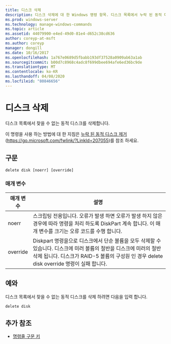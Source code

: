```yaml
---
title: 디스크 삭제
description: 디스크 삭제에 대 한 Windows 명령 항목. 디스크 목록에서 누락 된 동적 디스크를 삭제 합니다.
ms.prod: windows-server
ms.technology: manage-windows-commands
ms.topic: article
ms.assetid: 44079900-e4ed-49d0-81e4-d652c38cd636
author: coreyp-at-msft
ms.author: coreyp
manager: dongill
ms.date: 10/16/2017
ms.openlocfilehash: 1a767e0689d5fbabb193df37528a0909ab63a1ab
ms.sourcegitcommit: b00d7c8968c4adc8f699dbee694afe6ed36bc9de
ms.translationtype: MT
ms.contentlocale: ko-KR
ms.lasthandoff: 04/08/2020
ms.locfileid: "80846656"
---
```

# <a name="delete-disk"></a>디스크 삭제

디스크 목록에서 찾을 수 없는 동적 디스크를 삭제합니다.

이 명령을 사용 하는 방법에 대 한 지침은 [누락 된 동적 디스크 제거](https://go.microsoft.com/fwlink/?LinkId=207055) (https://go.microsoft.com/fwlink/?LinkId=207055)를 참조 하세요.

## <a name="syntax"></a>구문

```
delete disk [noerr] [override]
```

### <a name="parameters"></a>매개 변수

|매개 변수|설명|
|---------|-----------|
|noerr|스크립팅 전용입니다. 오류가 발생 하면 오류가 발생 하지 않은 경우에 따라 명령을 처리 하도록 DiskPart 계속 합니다. 이 매개 변수를 크기는 오류 코드를 수행 합니다.|
|override|Diskpart 명령을으로 디스크에서 단순 볼륨을 모두 삭제할 수 있습니다. 디스크에 미러 볼륨의 절반을 디스크에 미러의 절반 삭제 됩니다. 디스크가 RAID-5 볼륨의 구성원 인 경우 delete disk override 명령이 실패 합니다.|

## <a name="examples"></a><a name=BKMK_examples></a>예와

디스크 목록에서 찾을 수 없는 동적 디스크를 삭제 하려면 다음을 입력 합니다.
```
delete disk
```

## <a name="additional-references"></a>추가 참조

- [명령줄 구문 키](command-line-syntax-key.md)

